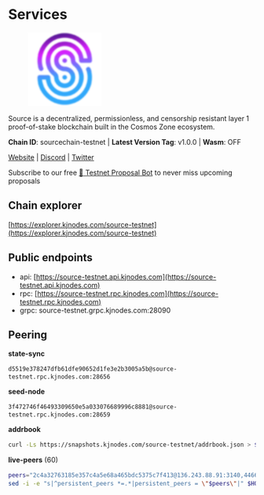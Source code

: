 # Services

<figure><img src="https://raw.githubusercontent.com/kj89/cosmos-images/main/logos/source.png" width="150" alt=""><figcaption></figcaption></figure>

Source is a decentralized, permissionless, and censorship resistant layer 1 proof-of-stake blockchain built in the Cosmos Zone ecosystem.

**Chain ID**: sourcechain-testnet | **Latest Version Tag**: v1.0.0 | **Wasm**: OFF

[Website](https://www.sourceprotocol.io/) | [Discord](https://discord.io/SourceProtocol) | [Twitter](https://www.twitter.com/sourceprotocol_)



Subscribe to our free [🤖 Testnet Proposal Bot](https://t.me/kjnodes_testnet_proposal_bot) to never miss upcoming proposals


## Chain explorer
[https://explorer.kjnodes.com/source-testnet](https://explorer.kjnodes.com/source-testnet)

## Public endpoints

* api: [https://source-testnet.api.kjnodes.com](https://source-testnet.api.kjnodes.com)
* rpc: [https://source-testnet.rpc.kjnodes.com](https://source-testnet.rpc.kjnodes.com)
* grpc: source-testnet.grpc.kjnodes.com:28090

## Peering

**state-sync**

```text
d5519e378247dfb61dfe90652d1fe3e2b3005a5b@source-testnet.rpc.kjnodes.com:28656
```

**seed-node**

```text
3f472746f46493309650e5a033076689996c8881@source-testnet.rpc.kjnodes.com:28659
```

**addrbook**
```bash
curl -Ls https://snapshots.kjnodes.com/source-testnet/addrbook.json > $HOME/.source/config/addrbook.json
```

**live-peers** (60)
```bash
peers="2c4a32763185e357c4a5e68a465bdc5375c7f413@136.243.88.91:3140,4466740c40895b6aad60a434f0ad3e3c5d5fe53c@213.239.216.252:22656,b4b37e3947ec2407a868929ef2788da3231bf6aa@161.35.154.141:26656,49b025c08193c8846956423ac80504b0bab2b777@185.182.187.239:26656,7ae84d14c6d12d69b176286dced2746bff483ca8@135.181.178.53:36656,cac254555deea35a70c821abd7f3e7db47a46d55@65.109.92.241:20056,7143126daf3c0983745a0b10b83c8e794c4fb2fc@65.108.126.46:33656,63d1b126558468634137b5705ab90151b16932f8@65.108.151.6:26656,2b36e9f314e8e9b7543cd035425bc97a42a085f4@149.102.155.48:26656,03d324b03078e3bd38c7c7550988362d11106ce4@135.181.198.246:26656,49dd2403120746795272db9ba0cd590f93cafb2c@5.188.118.105:60556,5fb7f75e3a97fa0f936020b62daf1e67281f7f16@65.109.92.240:20056,492d7c007dd37f05d2b469865685eb9e4460a379@35.87.85.162:26656,071b2ba352b966e3af4f4fd0568beb923bf354d4@95.217.153.19:26656,5755422056c55063f76e4dd0c4245904640ec34b@135.181.149.90:26656,d5519e378247dfb61dfe90652d1fe3e2b3005a5b@65.109.68.190:28656,bdf9b6ad38b803358e7fd99f35b14795ebcd8144@190.2.155.67:29656,46ae715de3bcf284ff997b841e6e82f279e3654f@154.26.153.179:26656,a9e8376ba9309bdcf5d6ed00e8960d70a03bb3f2@213.202.218.28:26656,b02e2bd359623aeee2d4fad94d37af8b064508f6@167.235.224.141:26656,9d16b552697cdce3c8b4f23de53708533d99bc59@165.232.144.133:26656,f22864303a45c1f22cdb00f8cfc7f914d18fce9c@135.181.20.30:26656,0d4c691c1b0fde5ae16c42836ddae893e6ee4f75@38.242.159.140:26656,9f9d7c982cf37dd113192c6d4a5c4c0ac1997a25@45.136.245.71:26656,ddb472d197b8a732bb3f8878035603769aa4c85b@161.35.75.82:26656,fabc85731f628d8dd1cb20c865c36832ea624772@65.108.88.28:26656,d960215e0788fcfc04b9e2e824e5751bf1efe7fc@65.108.82.152:26656,2d7b4d18b31b6191e51c2b6641ba6ece814d8aa9@167.235.142.255:26656,1837081c5abeec6f614a77c7340f944ff05249a8@207.180.208.82:26656,15c65fbabe23372894ba44ee1605276956f8773e@65.109.90.162:26656,7a288e8d085b5aad8d43b0c6e6dbb8498588c206@5.182.17.164:26656,5a685935a69374c65c2fef0e61d31958cbf08614@213.239.215.77:22656,291a397d001fca8cf2991dfce8bc6f724d44295c@75.119.132.25:29656,8bf33f58eb977d2a3e8b3159e2949221201044d8@65.109.88.180:26656,8b75c926d4060560dbbead7d8b0300b7b411ff9b@5.252.193.133:26656,dd5caa2f3aa0dc1c7491ef21a446363d44b9305c@66.94.125.124:26656,a03f76044c11ae4e6395413745f78ef2a39d5c07@165.232.42.205:26656,0cbb508df30cc23110513077e404acf7781cec9a@93.81.246.145:26656,4ede26dd5fbb87bd9dba462fe2c3c3e39e15c8f2@207.180.224.128:46656,5f94cf456803179361c44c213fbc95f4da1bc3af@38.242.146.255:26656,db69700d8b0c277183ab1ec34d79a083c2578d32@65.21.145.209:26656,2b2f270bd3bd1d518d87ca057597348cd8582698@109.123.252.3:26656,473f10defd4c3dda0f87269c686f4f41e32dce4b@109.123.254.100:26656,f2936d8f0ae99b9fa99d179f746faacc9c41a5c3@65.108.158.181:26656,1b794c9493f857ccce2eb800cf726f2cc4b42ebf@34.145.27.77:26656,b24ae5d099d5564a227aa7b1a8278293b8db0cfa@185.255.131.27:26656,cb09ec2e5dc91beaa3d05c79a0a8d6c30fffcc59@65.108.78.101:26656,c11b85deb59574812a7e6b9d6181df36bef15d2f@65.108.105.48:27656,d0bf1f313c3fe5d9e890f7754950238493497211@62.171.178.217:26656,b99c46a83e72280ccdb81994fd60b9b1cc74b1ab@84.21.171.142:26656,04fc5bd77acf2080ca9aa1ad5e7db53388ef3ed8@65.109.92.148:61056,756368e62cbff16f8d0edcc4d169a090464bed53@38.242.194.233:26656,6e4cdcb3039f1f8e97b8511c3b146cd14d41dc3d@65.109.112.20:11084,c5eccf228a25f979592297311bfe2cc8ef94e482@95.111.229.159:26656,f6e7cb4ee4d608822802f58c85e93a7e34ce440d@65.108.237.232:28656,596112703a361a71e0c3dbf1b1b04f87e1c23e47@85.239.230.135:26656,503ec9be5c5542700b7f93d65dfc68371d38e6e9@16.163.74.176:26656,e225dac8c3407df8419fb01f4255d72212a3b6ee@194.233.80.252:26656,f9c66449320c103f6c33b10f5926b20732a3bd10@194.60.201.69:26656,829e2377df43a9f8e43ac6d886763c2a7b27a77c@195.2.93.179:26656"
sed -i -e "s|^persistent_peers *=.*|persistent_peers = \"$peers\"|" $HOME/.source/config/config.toml
```
